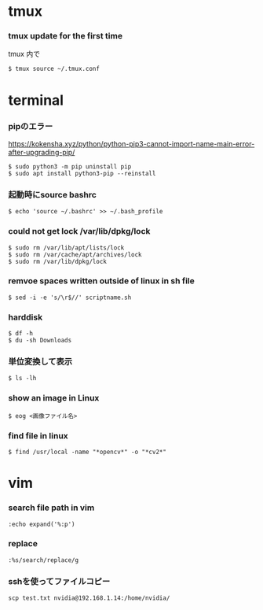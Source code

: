 # tmux
### tmux update for the first time
tmux 内で
```
$ tmux source ~/.tmux.conf
```

# terminal
### pipのエラー
https://kokensha.xyz/python/python-pip3-cannot-import-name-main-error-after-upgrading-pip/

```
$ sudo python3 -m pip uninstall pip
$ sudo apt install python3-pip --reinstall
```

### 起動時にsource bashrc
```
$ echo 'source ~/.bashrc' >> ~/.bash_profile
```

### could not get lock /var/lib/dpkg/lock
```
$ sudo rm /var/lib/apt/lists/lock
$ sudo rm /var/cache/apt/archives/lock
$ sudo rm /var/lib/dpkg/lock
```

### remvoe spaces written outside of linux in sh file
```
$ sed -i -e 's/\r$//' scriptname.sh
```

### harddisk
```
$ df -h
$ du -sh Downloads
```

### 単位変換して表示
```
$ ls -lh
```

### show an image in Linux
```
$ eog <画像ファイル名>
```

### find file in linux
```
$ find /usr/local -name "*opencv*" -o "*cv2*"
```


# vim
### search file path in vim
```
:echo expand('%:p')
```

### replace
```
:%s/search/replace/g
```

### sshを使ってファイルコピー
```
scp test.txt nvidia@192.168.1.14:/home/nvidia/
```
